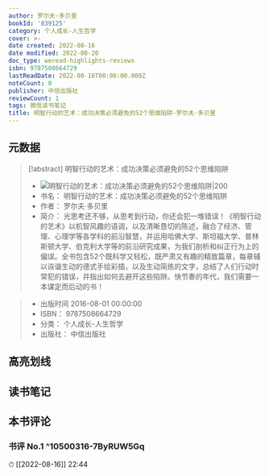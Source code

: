 ```yaml
---
author: 罗尔夫·多贝里
bookId: '839125'
category: 个人成长-人生哲学
cover: >-
date created: 2022-08-16
date modified: 2022-08-20
doc_type: weread-highlights-reviews
isbn: 9787508664729
lastReadDate: 2022-08-16T00:00:00.000Z
noteCount: 0
publisher: 中信出版社
reviewCount: 1
tags: 微信读书笔记
title: 明智行动的艺术：成功决策必须避免的52个思维陷阱-罗尔夫·多贝里
---
```


## 元数据

> [!abstract] 明智行动的艺术：成功决策必须避免的52个思维陷阱
> - ![ 明智行动的艺术：成功决策必须避免的52个思维陷阱|200](https://wfqqreader-1252317822.image.myqcloud.com/cover/125/839125/t7_839125.jpg)
> - 书名： 明智行动的艺术：成功决策必须避免的52个思维陷阱
> - 作者： 罗尔夫·多贝里
> - 简介： 光思考还不够，从思考到行动，你还会犯一堆错误！《明智行动的艺术》以机智风趣的语调，以及清晰恳切的陈述，融合了经济、管理、心理学等各学科的前沿智慧，并运用哈佛大学、斯坦福大学、普林斯顿大学、伯克利大学等的前沿研究成果，为我们剖析和纠正行为上的偏误。全书包含52个既科学又轻松，既严肃又有趣的精致篇章，每章辅以诙谐生动的德式手绘彩插，以及生动简练的文字，总结了人们行动时常犯的错误，并指出如何去避开这些陷阱。快节奏的年代，我们需要一本谋定而后动的书！

> - 出版时间 2016-08-01 00:00:00
> - ISBN： 9787508664729
> - 分类： 个人成长-人生哲学
> - 出版社： 中信出版社

## 高亮划线

## 读书笔记

## 本书评论

### 书评 No.1 ^10500316-7ByRUW5Gq

⏱ [[2022-08-16]] 22:44
